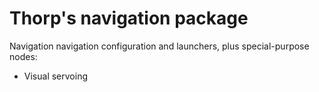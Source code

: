 # Thorp's navigation package

Navigation navigation configuration and launchers, plus special-purpose nodes:
- Visual servoing
